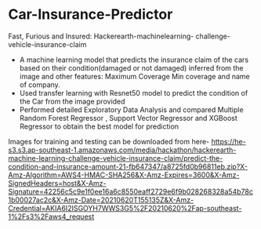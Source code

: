 # Car-Insurance-Predictor

Fast, Furious and Insured: Hackerearth-machinelearning-
challenge-vehicle-insurance-claim
- A machine learning model that predicts the insurance claim of the
  cars based on their condition(damaged or not damaged) inferred
  from the image and other features: Maximum Coverage Min coverage and name
  of company.
- Used transfer learning with Resnet50 model to predict the
  condition of the Car from the image provided
- Performed detailed Exploratory Data Analysis and compared
  Multiple Random Forest Regressor , Support Vector Regressor and
  XGBoost Regressor to obtain the best model for prediction

Images for training and testing can be downloaded from here- https://he-s3.s3.ap-southeast-1.amazonaws.com/media/hackathon/hackerearth-machine-learning-challenge-vehicle-insurance-claim/predict-the-condition-and-insurance-amount-21-fb647347/a8725fd0b96811eb.zip?X-Amz-Algorithm=AWS4-HMAC-SHA256&X-Amz-Expires=3600&X-Amz-SignedHeaders=host&X-Amz-Signature=42256c5c9e1f0ee16a6c8550eaff2729e6f9b028268328a54b78c1b00027ac2c&X-Amz-Date=20210620T155135Z&X-Amz-Credential=AKIA6I2ISGOYH7WWS3G5%2F20210620%2Fap-southeast-1%2Fs3%2Faws4_request
